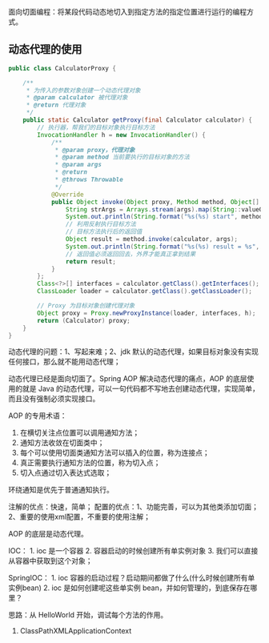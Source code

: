 
面向切面编程：将某段代码动态地切入到指定方法的指定位置进行运行的编程方式。

## 动态代理的使用

```java
public class CalculatorProxy {

    /**
     * 为传入的参数对象创建一个动态代理对象
     * @param calculator 被代理对象
     * @return 代理对象
     */
    public static Calculator getProxy(final Calculator calculator) {
        // 执行器，帮我们的目标对象执行目标方法
        InvocationHandler h = new InvocationHandler() {
            /**
             * @param proxy，代理对象
             * @param method 当前要执行的目标对象的方法
             * @param args
             * @return
             * @throws Throwable
             */
            @Override
            public Object invoke(Object proxy, Method method, Object[] args) throws Throwable {
                String strArgs = Arrays.stream(args).map(String::valueOf).collect(Collectors.joining(","));
                System.out.println(String.format("%s(%s) start", method.getName(), strArgs));
                // 利用反射执行目标方法
                // 目标方法执行后的返回值
                Object result = method.invoke(calculator, args);
                System.out.println(String.format("%s(%s) result = %s", method.getName(), strArgs, result));
                // 返回值必须返回回去，外界才能真正拿到结果
                return result;
            }
        };
        Class<?>[] interfaces = calculator.getClass().getInterfaces();
        ClassLoader loader = calculator.getClass().getClassLoader();

        // Proxy 为目标对象创建代理对象
        Object proxy = Proxy.newProxyInstance(loader, interfaces, h);
        return (Calculator) proxy;
    }
}
```
动态代理的问题：1、写起来难；2、jdk 默认的动态代理，如果目标对象没有实现任何接口，那么就不能用动态代理；

动态代理已经是面向切面了。Spring AOP 解决动态代理的痛点，AOP 的底层使用的就是 Java 的动态代理，可以一句代码都不写地去创建动态代理，实现简单，而且没有强制必须实现接口。

AOP 的专用术语：
1. 在横切关注点位置可以调用通知方法；
2. 通知方法收敛在切面类中；
3. 每个可以使用切面类通知方法可以插入的位置，称为连接点；
4. 真正需要执行通知方法的位置，称为切入点；
5. 切入点通过切入表达式选取；

环绕通知是优先于普通通知执行。

注解的优点：快速，简单；
配置的优点：1、功能完善，可以为其他类添加切面；2、重要的使用xml配置，不重要的使用注解；

AOP 的底层是动态代理。

IOC：
    1. ioc 是一个容器
    2. 容器启动的时候创建所有单实例对象
    3. 我们可以直接从容器中获取到这个对象；

SpringIOC：
    1. ioc 容器的启动过程？启动期间都做了什么(什么时候创建所有单实例bean)
    2. ioc 是如何创建呢这些单实例 bean，并如何管理的，到底保存在哪里？

思路：从 HelloWorld 开始，调试每个方法的作用。

1. ClassPathXMLApplicationContext
